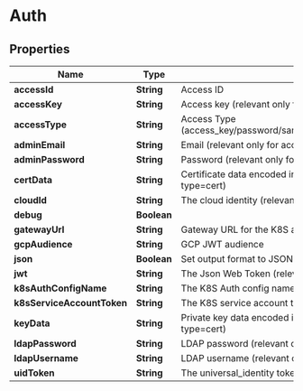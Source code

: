 

# Auth

## Properties

Name | Type | Description | Notes
------------ | ------------- | ------------- | -------------
**accessId** | **String** | Access ID |  [optional]
**accessKey** | **String** | Access key (relevant only for access-type&#x3D;access_key) |  [optional]
**accessType** | **String** | Access Type (access_key/password/saml/ldap/k8s/azure_ad/oidc/aws_iam/universal_identity/jwt/gcp/cert) |  [optional]
**adminEmail** | **String** | Email (relevant only for access-type&#x3D;password) |  [optional]
**adminPassword** | **String** | Password (relevant only for access-type&#x3D;password) |  [optional]
**certData** | **String** | Certificate data encoded in base64. Used if file was not provided. (relevant only for access-type&#x3D;cert) |  [optional]
**cloudId** | **String** | The cloud identity (relevant only for access-type&#x3D;azure_ad,aws_iam,gcp) |  [optional]
**debug** | **Boolean** |  |  [optional]
**gatewayUrl** | **String** | Gateway URL for the K8S authenticated (relevant only for access-type&#x3D;k8s) |  [optional]
**gcpAudience** | **String** | GCP JWT audience |  [optional]
**json** | **Boolean** | Set output format to JSON |  [optional]
**jwt** | **String** | The Json Web Token (relevant only for access-type&#x3D;jwt/oidc) |  [optional]
**k8sAuthConfigName** | **String** | The K8S Auth config name (relevant only for access-type&#x3D;k8s) |  [optional]
**k8sServiceAccountToken** | **String** | The K8S service account token. (relevant only for access-type&#x3D;k8s) |  [optional]
**keyData** | **String** | Private key data encoded in base64. Used if file was not provided.(relevant only for access-type&#x3D;cert) |  [optional]
**ldapPassword** | **String** | LDAP password (relevant only for access-type&#x3D;ldap) |  [optional]
**ldapUsername** | **String** | LDAP username (relevant only for access-type&#x3D;ldap) |  [optional]
**uidToken** | **String** | The universal_identity token (relevant only for access-type&#x3D;universal_identity) |  [optional]



